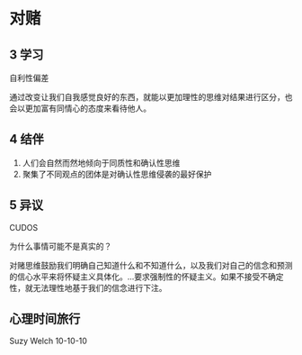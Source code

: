 # 对赌

## 3 学习

自利性偏差



通过改变让我们自我感觉良好的东西，就能以更加理性的思维对结果进行区分，也会以更加富有同情心的态度来看待他人。



## 4 结伴

1. 人们会自然而然地倾向于同质性和确认性思维
2. 聚集了不同观点的团体是对确认性思维侵袭的最好保护



## 5 异议

CUDOS



为什么事情可能不是真实的？

对赌思维鼓励我们明确自己知道什么和不知道什么，以及我们对自己的信念和预测的信心水平来将怀疑主义具体化。...要求强制性的怀疑主义。如果不接受不确定性，就无法理性地基于我们的信念进行下注。



## 心理时间旅行

Suzy Welch 10-10-10

